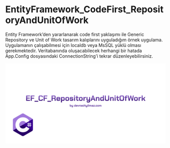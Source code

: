 # EntityFramework_CodeFirst_RepositoryAndUnitOfWork
Entity Framework’den yararlanarak code first yaklaşımı ile Generic Repository ve Unit of Work tasarım kalıplarını uyguladığım örnek uygulama.
Uygulamanın çalışabilmesi için localdb veya MsSQL yüklü olması gerekmektedir.
Veritabanında oluşacabilecek herhangi bir hatada App.Config dosyasındaki ConnectionString'i tekrar düzenleyebilirsiniz.

![Social Preview](https://github.com/mrasityilmaz/EntityFramework_CodeFirst_RepositoryAndUnitOfWork/blob/master/preview.png)
